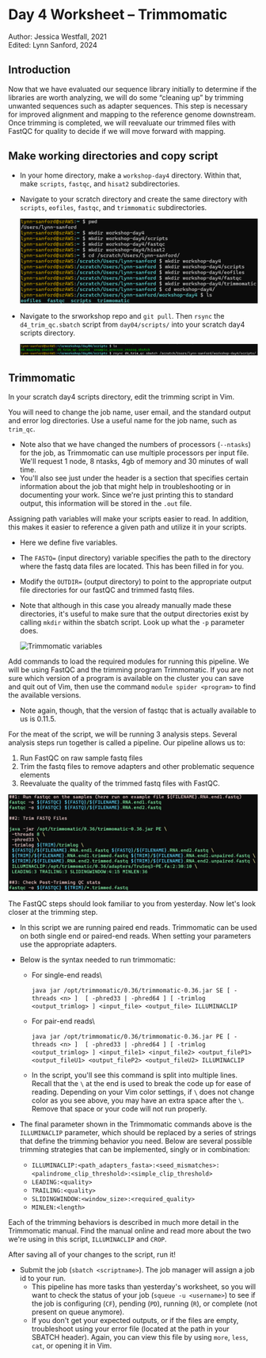 # Day 4 Worksheet – Trimmomatic 
Author: Jessica Westfall, 2021\
Edited: Lynn Sanford, 2024

## Introduction
Now that we have evaluated our sequence library initially to determine if the libraries are worth analyzing, we will do some “cleaning up” by trimming unwanted sequences such as adapter sequences. This step is necessary for improved alignment and mapping to the reference genome downstream. Once trimming is completed, we will reevaluate our trimmed files with FastQC for quality to decide if we will move forward with mapping.

## Make working directories and copy script
- In your home directory, make a `workshop-day4` directory. Within that, make `scripts`, `fastqc`, and `hisat2` subdirectories.
- Navigate to your scratch directory and create the same directory with `scripts`, `eofiles`, `fastqc`, and `trimmomatic` subdirectories.

  ![Make trimming directories](md_images/make_trimming_dirs.png)

- Navigate to the srworkshop repo and `git pull`. Then `rsync` the `d4_trim_qc.sbatch` script from `day04/scripts/` into your scratch day4 scripts directory.

  ![Rsync trimming script](md_images/rsync_trimming_script.png)

## Trimmomatic

In your scratch day4 scripts directory, edit the trimming script in Vim.

You will need to change the job name, user email, and the standard output and error log directories. Use a useful name for the job name, such as `trim_qc`.
- Note also that we have changed the numbers of processors (`--ntasks`) for the job, as Trimmomatic can use multiple processors per input file. We'll request 1 node, 8 ntasks, 4gb of memory and 30 minutes of wall time.
- You'll also see just under the header is a section that specifies certain information about the job that might help in troubleshooting or in documenting your work. Since we're just printing this to standard output, this information will be stored in the `.out` file.

Assigning path variables will make your scripts easier to read. In addition, this makes it easier to reference a given path and utilize it in your scripts.
- Here we define five variables.
- The `FASTQ=` (input directory) variable specifies the path to the directory where the fastq data files are located. This has been filled in for you.
- Modify the `OUTDIR=` (output directory) to point to the appropriate output file directories for our fastQC and trimmed fastq files.
- Note that although in this case you already manually made these directories, it's useful to make sure that the output directories exist by calling `mkdir` within the sbatch script. Look up what the `-p` parameter does.

  ![Trimmomatic variables](md_images/trimmomatic_variables.png)
 

Add commands to load the required modules for running this pipeline. We will be using FastQC and the trimming program Trimmomatic. If you are not sure which version of a program is available on the cluster you can save and quit out of Vim, then use the command `module spider <program>` to find the available versions.
- Note again, though, that the version of fastqc that is actually available to us is 0.11.5.
 
For the meat of the script, we will be running 3 analysis steps. Several analysis steps run together is called a pipeline. Our pipeline allows us to:
1. Run FastQC on raw sample fastq files
2. Trim the fastq files to remove adapters and other problematic sequence elements
3. Reevaluate the quality of the trimmed fastq files with FastQC.

  ![Trimmomatic pipeline](md_images/trimmomatic_pipeline.png)

The FastQC steps should look familiar to you from yesterday. Now let's look closer at the trimming step.
- In this script we are running paired end reads. Trimmomatic can be used on both single end or paired-end reads. When setting your parameters use the appropriate adapters.
- Below is the syntax needed to run trimmomatic:
  - For single-end reads\
    ```
    java jar /opt/trimmomatic/0.36/trimmomatic-0.36.jar SE [ -threads <n> ]  [ -phred33 | -phred64 ] [ -trimlog <output_trimlog> ] <input_file> <output_file> ILLUMINACLIP
    ```
  - For pair-end reads\
    ```
    java jar /opt/trimmomatic/0.36/trimmomatic-0.36.jar PE [ -threads <n> ]  [ -phred33 | -phred64 ] [ -trimlog <output_trimlog> ] <input_file1> <input_file2> <output_fileP1> <output_fileU1> <output_fileP2> <output_fileU2> ILLUMINACLIP
    ```
  - In the script, you'll see this command is split into multiple lines. Recall that the `\` at the end is used to break the code up for ease of reading. Depending on your Vim color settings, if `\` does not change color as you see above, you may have an extra space after the `\`. Remove that space or your code will not run properly.

- The final parameter shown in the Trimmomatic commands above is the `ILLUMINACLIP` parameter, which should be replaced by a series of strings that define the trimming behavior you need. Below are several possible trimming strategies that can be implemented, singly or in combination:
  - `ILLUMINACLIP:<path_adapters_fasta>:<seed_mismatches>:<palindrome_clip_threshold>:<simple_clip_threshold>`
  - `LEADING:<quality>`
  - `TRAILING:<quality>`
  - `SLIDINGWINDOW:<window_size>:<required_quality>`
  - `MINLEN:<length>`

Each of the trimming behaviors is described in much more detail in the Trimmomatic manual. Find the manual online and read more about the two we're using in this script, `ILLUMINACLIP` and `CROP`.

After saving all of your changes to the script, run it!

- Submit the job (`sbatch <scriptname>`). The job manager will assign a job id to your run.
  - This pipeline has more tasks than yesterday's worksheet, so you will want to check the status of your job (`squeue -u <username>`) to see if the job is configuring (`CF`), pending (`PD`), running (`R`), or complete (not present on queue anymore).
  - If you don't get your expected outputs, or if the files are empty, troubleshoot using your error file (located at the path in your SBATCH header). Again, you can view this file by using `more`, `less`, `cat`, or opening it in Vim.
